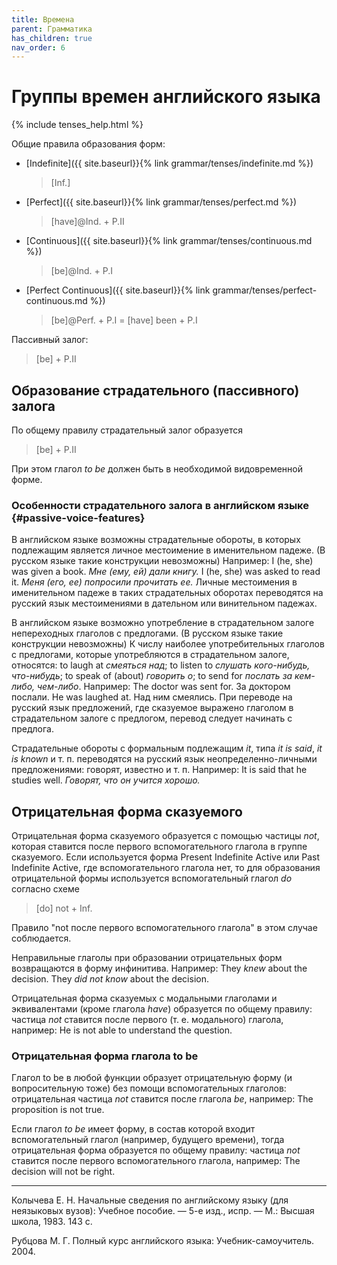 ```yaml
---
title: Времена
parent: Грамматика
has_children: true
nav_order: 6
---
```



# Группы времен английского языка

{% include tenses_help.html %}

Общие правила образования форм:
- [Indefinite]({{ site.baseurl}}{% link grammar/tenses/indefinite.md %})

  > [Inf.]

- [Perfect]({{ site.baseurl}}{% link grammar/tenses/perfect.md %})

  > [have]@Ind. + P.II

- [Continuous]({{ site.baseurl}}{% link grammar/tenses/continuous.md %})

  > [be]@Ind. + P.I

- [Perfect Continuous]({{ site.baseurl}}{% link grammar/tenses/perfect-continuous.md %})

  > [be]@Perf. + P.I = [have] been + P.I

Пассивный залог:

> [be] + P.II


## Образование страдательного (пассивного) залога

По общему правилу страдательный залог образуется

> [be] + P.II

При этом глагол *to be* должен быть в необходимой видовременной форме.


### Особенности страдательного залога в английском языке {#passive-voice-features}

В английском языке возможны страдательные обороты, в которых
подлежащим является личное местоимение в именительном падеже. (В
русском языке такие конструкции невозможны) Например: I (he, she) was
given a book.  *Мне (ему, ей) дали книгу.* I (he, she) was asked to
read it.  *Меня (его, ее) попросили прочитать ее.* Личные местоимения
в именительном падеже в таких страдательных оборотах переводятся на
русский язык местоимениями в дательном или винительном падежах.

В английском языке возможно употребление в страдательном залоге
непереходных глаголов с предлогами. (В русском языке такие конструкции
невозможны) К числу наиболее употребительных глаголов с предлогами,
которые употребляются в страдательном залоге, относятся: to laugh at
*смеяться над*; to listen to *слушать кого-нибудь, что-нибудь*; to
speak of (about) *говорить о*; to send for *послать за кем-либо,
чем-либо*. Например: The doctor was sent for.  За доктором послали.
He was laughed at.  Над ним смеялись.  При переводе на русский язык
предложений, где сказуемое выражено глаголом в страдательном залоге с
предлогом, перевод следует начинать с предлога.

Страдательные обороты с формальным подлежащим *it*, типа *it is said*,
*it is known* и т. п. переводятся на русский язык
неопределенно-личными предложениями: говорят, известно и т. п.
Например: It is said that he studies well.  *Говорят, что он учится
хорошо.*


## Отрицательная форма сказуемого

Отрицательная форма сказуемого образуется с помощью частицы *not*,
которая ставится после первого вспомогательного глагола в группе
сказуемого.  Если используется форма Present Indefinite Active или
Past Indefinite Active, где вспомогательного глагола нет, то для
образования отрицательной формы используется вспомогательный глагол
*do* согласно схеме

> [do] not + Inf.

Правило "not после первого вспомогательного глагола" в этом случае
соблюдается.

Неправильные глаголы при образовании отрицательных форм возвращаются в
форму инфинитива.  Например: They *knew* about the decision.  They
*did not know* about the decision.

Отрицательная форма сказуемых с модальными глаголами и эквивалентами
(кроме глагола *have*) образуется по общему правилу: частица *not*
ставится после первого (т. е. модального) глагола, например: Не is not
able to understand the question.


### Отрицательная форма глагола to be

Глагол to be в любой функции образует отрицательную форму (и
вопросительную тоже) без помощи вспомогательных глаголов:
отрицательная частица *not* ставится после глагола *be*, например: The
proposition is not true.

Если глагол *to be* имеет форму, в состав которой входит
вспомогательный глагол (например, будущего времени), тогда
отрицательная форма образуется по общему правилу: частица *not*
ставится после первого вспомогательного глагола, например: The
decision will not be right.

---

Колычева Е. Н.  Начальные сведения по английскому языку (для
неязыковых вузов): Учебное пособие. — 5-е изд., испр. — М.: Высшая
школа, 1983. 143 с.

Рубцова М. Г.  Полный курс английского языка: Учебник-самоучитель.
2004.
